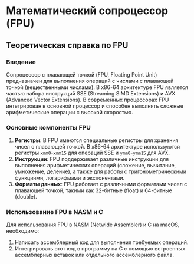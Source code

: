 # Математический сопроцессор (FPU)

## Теоретическая справка по FPU

### Введение

Сопроцессор с плавающей точкой (FPU, Floating Point Unit) предназначен для выполнения операций с числами с плавающей точкой (вещественными числами). В x86-64 архитектуре FPU является частью набора инструкций SSE (Streaming SIMD Extensions) и AVX (Advanced Vector Extensions). В современных процессорах FPU интегрирован в основной процессор и способен выполнять сложные арифметические операции с высокой скоростью.

### Основные компоненты FPU

1. **Регистры**: В FPU имеются специальные регистры для хранения чисел с плавающей точкой. В x86-64 архитектуре используются регистры `xmm0`-`xmm15` для операций SSE и `ymm0`-`ymm15` для AVX.
2. **Инструкции**: FPU поддерживает различные инструкции для выполнения арифметических операций (сложение, вычитание, умножение, деление), а также для работы с тригонометрическими функциями, логарифмами и экспонентами.
3. **Форматы данных**: FPU работает с различными форматами чисел с плавающей точкой, такими как 32-битные (float) и 64-битные (double).

### Использование FPU в NASM и C

Для использования FPU в NASM (Netwide Assembler) и C на macOS, необходимо:
1. Написать ассемблерный код для выполнения требуемых операций.
2. Интегрировать этот код в программу на C с помощью встроенных ассемблерных вставок или отдельного ассемблерного файла.
